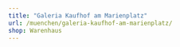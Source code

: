 ```yaml
---
title: "Galeria Kaufhof am Marienplatz"
url: /muenchen/galeria-kaufhof-am-marienplatz/
shop: Warenhaus
---
```

